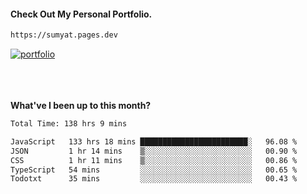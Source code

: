 #### Check Out My Personal Portfolio.
````bash
https://sumyat.pages.dev
````

<a href='https://sumyat.pages.dev/'>
    <img src='https://user-images.githubusercontent.com/108873224/211860821-15c31441-8db7-4fb7-8537-28a0c11e9408.png' alt='portfolio' align='center' />
</a>


<br />
<br />


<br />
<br />

**What've I been up to this month?**

<!--START_SECTION:waka-->

```txt
Total Time: 138 hrs 9 mins

JavaScript   133 hrs 18 mins ████████████████████████░   96.08 %
JSON         1 hr 14 mins    ▒░░░░░░░░░░░░░░░░░░░░░░░░   00.90 %
CSS          1 hr 11 mins    ▒░░░░░░░░░░░░░░░░░░░░░░░░   00.86 %
TypeScript   54 mins         ░░░░░░░░░░░░░░░░░░░░░░░░░   00.65 %
Todotxt      35 mins         ░░░░░░░░░░░░░░░░░░░░░░░░░   00.43 %
```

<!--END_SECTION:waka-->




